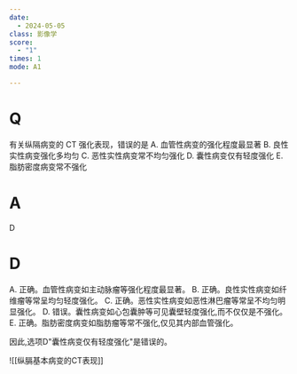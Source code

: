 ```yaml
---
date:
  - 2024-05-05
class: 影像学
score:
  - "1"
times: 1
mode: A1

---
```



# Q
有关纵隔病变的 CT 强化表现，错误的是
A. 血管性病变的强化程度最显著
B. 良性实性病变强化多均匀
C. 恶性实性病变常不均匀强化 
D. 囊性病变仅有轻度强化
E. 脂肪密度病变常不强化

# A

D


# D
A. 正确。血管性病变如主动脉瘤等强化程度最显著。 B. 正确。良性实性病变如纤维瘤等常呈均匀轻度强化。 C. 正确。恶性实性病变如恶性淋巴瘤等常呈不均匀明显强化。 D. 错误。囊性病变如心包囊肿等可见囊壁轻度强化,而不仅仅是不强化。 E. 正确。脂肪密度病变如脂肪瘤等常不强化,仅见其内部血管强化。

因此,选项D"囊性病变仅有轻度强化"是错误的。

![[纵膈基本病变的CT表现]]